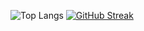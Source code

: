 ![Top Langs](https://github-readme-stats.vercel.app/api/top-langs/?username=sisyphusCoding&theme=tokyonight)
[![GitHub Streak](http://github-readme-streak-stats.herokuapp.com?user=sisyphusCoding)](https://git.io/streak-stats)
